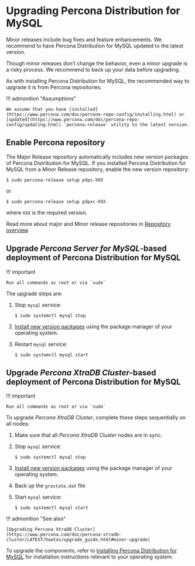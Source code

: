 # Upgrading Percona Distribution for MySQL

Minor releases include bug fixes and feature enhancements. We recommend to have Percona Distribution for MySQL updated to the latest version.

Though minor releases don’t change the behavior, even a minor upgrade is a risky process. We recommend to back up your data before upgrading.

As with installing Percona Distribution for MySQL, the recommended way to upgrade it is from Percona repositories.

!!! admonition "Assumptions"

    We assume that you have [installed](https://www.percona.com/doc/percona-repo-config/installing.html) or [updated](https://www.percona.com/doc/percona-repo-config/updating.html) `percona-release` utility to the latest version.

## Enable Percona repository

The Major Release repository automatically includes new version packages of Percona Distribution for MySQL. If you installed Percona Distribution for MySQL from a Minor Release repository, enable the new version repository:

```
$ sudo percona-release setup pdps-XXX 
```

or

```
$ sudo percona-release setup pdpxc-XXX 
```

where `XXX` is the required version.

Read more about major and Minor release repositories in [Repository overview](installing.md).

## Upgrade *Percona Server for MySQL*-based deployment of Percona Distribution for MySQL

!!! important

    Run all commands as root or via `sudo`


The upgrade steps are:


1. Stop `mysql` service: 

    ```
    $ sudo systemctl mysql stop
    ```

2. [Install new version packages](installing.md#install-percona-distribution-for-mysql-packages) using the package manager of your operating system.


3. Restart `mysql` service: 

   ```
   $ sudo systemctl mysql start
   ```

## Upgrade *Percona XtraDB Cluster*-based deployment of Percona Distribution for MySQL


!!! important

    Run all commands as root or via `sudo`

To upgrade *Percona XtraDB Cluster*, complete these steps sequentially on all nodes:


1. Make sure that all *Percona XtraDB Cluster* nodes are in sync.


2. Stop `mysql` service: 

    ```
    $ sudo systemctl mysql stop
    ```


3. [Install new version packages](installing.md#install-percona-xtradb-cluster-based-deployment) using the package manager of your operating system.


4. Back up the `grastate.dat` file


5. Start `mysql` service: 

    ```
    $ sudo systemctl mysql start
    ```

!!! admonition "See also"

    [Upgrading Percona XtraDB Cluster](https://www.percona.com/doc/percona-xtradb-cluster/LATEST/howtos/upgrade_guide.html#minor-upgrade)

To upgrade the components, refer to [Installing Percona Distribution for MySQL](installing.md) for installation instructions relevant to your operating system.
